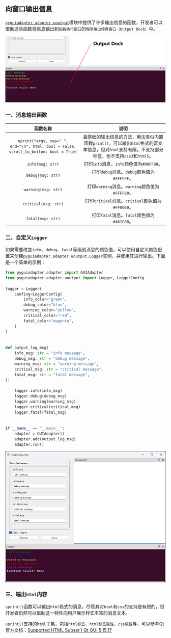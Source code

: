 ## 向窗口输出信息

[`pyguiadapter.adapter.uoutput`]()模块中提供了许多输出信息的函数，开发者可以借助这些函数将信息输出到`函数执行窗口`的`程序输出停靠窗口（Output Dock）`中。

<img src="../images/output_dock.png" />

### 一、消息输出函数

|                           函数名称                           |                             说明                             |
| :----------------------------------------------------------: | :----------------------------------------------------------: |
| `uprint(*args, sep=" ", end="\n", html: bool = False, scroll_to_bottom: bool = True)` | 最基础的输出信息的方法，用法类似内置函数`print()`。可以输出`html`格式的富文本信息，但对`html`支持有限，不支持部分标签，也不支持`css3`和`html5`。 |
|                       `info(msg: str)`                       |          打印`info`消息。`info`颜色值为`#00FF00`。           |
|                      `debug(msg: str)`                       |         打印`debug`消息。`debug`颜色值为`#FFFFFF`。          |
|                     `warning(msg: str)`                      |       打印`warning`消息。`warning`颜色值为`#FFFF00`。        |
|                     `critical(msg: str)`                     |      打印`critical`消息。`critical`颜色值为`#FF0000`。       |
|                      `fatal(msg: str)`                       |         打印`fatal`消息。`fatal`颜色值为`#A61C00`。          |

### 二、自定义`Logger`

如果需要改变`info`、`debug`、`fatal`等级别消息的颜色值，可以使用自定义颜色配置来创建`pyguiadapter.adapter.uoutput.Logger`实例，并使用其进行输出。下面是一个简单的示例：

```python
from pyguiadapter.adapter import GUIAdapter
from pyguiadapter.adapter.uoutput import Logger, LoggerConfig

logger = Logger(
    confing=LoggerConfig(
        info_color="green",
        debug_color="blue",
        warning_color="yellow",
        critical_color="red",
        fatal_color="magenta",
    )
)


def output_log_msg(
    info_msg: str = "info message",
    debug_msg: str = "debug message",
    warning_msg: str = "warning message",
    critical_msg: str = "critical message",
    fatal_msg: str = "fatal message",
):

    logger.info(info_msg)
    logger.debug(debug_msg)
    logger.warning(warning_msg)
    logger.critical(critical_msg)
    logger.fatal(fatal_msg)


if __name__ == "__main__":
    adapter = GUIAdapter()
    adapter.add(output_log_msg)
    adapter.run()

```

<img src="../images/output_logger_example.png" />

### 三、输出`html`内容

`uprint()`函数可以输出`html`格式的消息，尽管其对`html`和`css`的支持是有限的，但开发者仍然可以借助这一特性向用户展示样式丰富的消息文本。

`uprint()`支持的`html`子集，包括`html标签`、`html标签属性`、`css属性`等，可以参考Qt官方文档：[Supported HTML Subset | Qt GUI 5.15.17](https://doc.qt.io/qt-5/richtext-html-subset.html#table-cell-attributes)